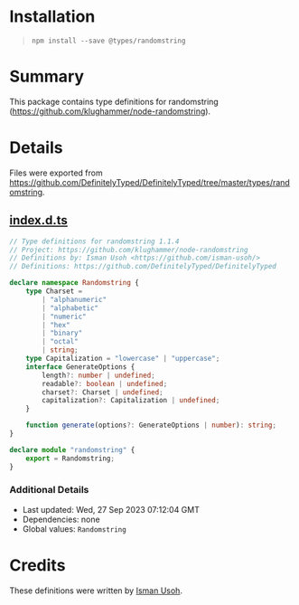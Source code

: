 # Installation
> `npm install --save @types/randomstring`

# Summary
This package contains type definitions for randomstring (https://github.com/klughammer/node-randomstring).

# Details
Files were exported from https://github.com/DefinitelyTyped/DefinitelyTyped/tree/master/types/randomstring.
## [index.d.ts](https://github.com/DefinitelyTyped/DefinitelyTyped/tree/master/types/randomstring/index.d.ts)
````ts
// Type definitions for randomstring 1.1.4
// Project: https://github.com/klughammer/node-randomstring
// Definitions by: Isman Usoh <https://github.com/isman-usoh/>
// Definitions: https://github.com/DefinitelyTyped/DefinitelyTyped

declare namespace Randomstring {
    type Charset =
        | "alphanumeric"
        | "alphabetic"
        | "numeric"
        | "hex"
        | "binary"
        | "octal"
        | string;
    type Capitalization = "lowercase" | "uppercase";
    interface GenerateOptions {
        length?: number | undefined;
        readable?: boolean | undefined;
        charset?: Charset | undefined;
        capitalization?: Capitalization | undefined;
    }

    function generate(options?: GenerateOptions | number): string;
}

declare module "randomstring" {
    export = Randomstring;
}

````

### Additional Details
 * Last updated: Wed, 27 Sep 2023 07:12:04 GMT
 * Dependencies: none
 * Global values: `Randomstring`

# Credits
These definitions were written by [Isman Usoh](https://github.com/isman-usoh).
